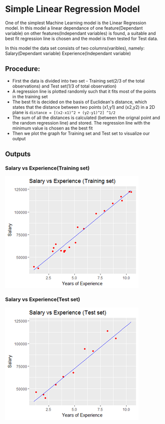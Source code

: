# Simple Linear Regression Model
One of the simplest Machine Learning model is the Linear Regression model.
In this model a linear dependance of one feature(Dependant variable) on other features(Independant variables) is found, a suitable and best fit regression line is chosen and the model is then tested for Test data.

In this model the data set consists of two columns(varibles), namely:
Salary(Dependant variable)
Experience(Independant variable)

## Procedure:
* First the data is  divided into two set - Training set(2/3 of the total observations) and Test set(1/3 of total observation)
* A regression line is plotted randomly such that it fits most of the points in the training set
* The best fit is decided on the basis of Euclidean's distance, which states that the distance between two points (x1,y1) and (x2,y2) in a 2D plane is 
`distance = [(x2-x1)^2 + (y2-y1)^2] ^1/2`
* The sum of all the distances is calculated (between the orignal point and the random regression line) and stored. The regression line with the minimum value is chosen as the best fit
* Then we plot the graph for Training set and Test set to visualize our output

## Outputs
### Salary vs Experience(Training set)
![](training_set.png)

### Salary vs Experience(Test set)
![](test_set.png)
